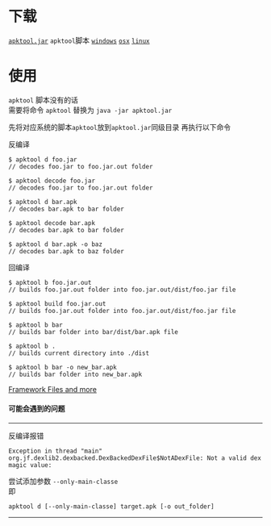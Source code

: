 # 下载

[`apktool.jar`](https://github.com/iBotPeaches/Apktool/releases) 
`apktool`脚本 
[`windows`](https://github.com/iBotPeaches/Apktool/tree/master/scripts/windows) 
[`osx`](https://github.com/iBotPeaches/Apktool/tree/master/scripts/osx) 
[`linux`](https://github.com/iBotPeaches/Apktool/tree/master/scripts/linux) 

# 使用

`apktool` 脚本没有的话  
需要将命令 `apktool` 替换为 `java -jar apktool.jar`

先将对应系统的脚本`apktool`放到`apktool.jar`同级目录 再执行以下命令

反编译
```
$ apktool d foo.jar
// decodes foo.jar to foo.jar.out folder

$ apktool decode foo.jar
// decodes foo.jar to foo.jar.out folder

$ apktool d bar.apk
// decodes bar.apk to bar folder

$ apktool decode bar.apk
// decodes bar.apk to bar folder

$ apktool d bar.apk -o baz
// decodes bar.apk to baz folder
```

回编译
```
$ apktool b foo.jar.out
// builds foo.jar.out folder into foo.jar.out/dist/foo.jar file

$ apktool build foo.jar.out
// builds foo.jar.out folder into foo.jar.out/dist/foo.jar file

$ apktool b bar
// builds bar folder into bar/dist/bar.apk file

$ apktool b .
// builds current directory into ./dist

$ apktool b bar -o new_bar.apk
// builds bar folder into new_bar.apk
```

[Framework Files and more](https://ibotpeaches.github.io/Apktool/documentation/)

#### 可能会遇到的问题

---

反编译报错
```
Exception in thread "main" org.jf.dexlib2.dexbacked.DexBackedDexFile$NotADexFile: Not a valid dex magic value:
```

尝试添加参数 `--only-main-classe`  
即
```
apktool d [--only-main-classe] target.apk [-o out_folder]
```

---
